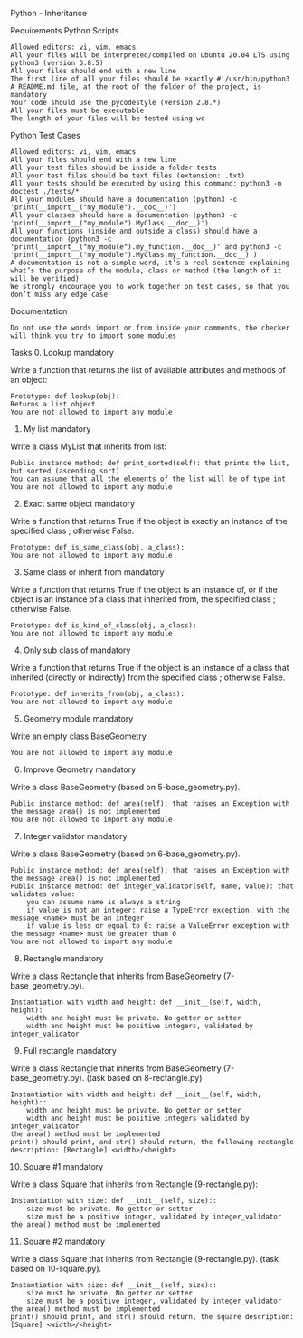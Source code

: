 Python - Inheritance

Requirements
Python Scripts

    Allowed editors: vi, vim, emacs
    All your files will be interpreted/compiled on Ubuntu 20.04 LTS using python3 (version 3.8.5)
    All your files should end with a new line
    The first line of all your files should be exactly #!/usr/bin/python3
    A README.md file, at the root of the folder of the project, is mandatory
    Your code should use the pycodestyle (version 2.8.*)
    All your files must be executable
    The length of your files will be tested using wc

Python Test Cases

    Allowed editors: vi, vim, emacs
    All your files should end with a new line
    All your test files should be inside a folder tests
    All your test files should be text files (extension: .txt)
    All your tests should be executed by using this command: python3 -m doctest ./tests/*
    All your modules should have a documentation (python3 -c 'print(__import__("my_module").__doc__)')
    All your classes should have a documentation (python3 -c 'print(__import__("my_module").MyClass.__doc__)')
    All your functions (inside and outside a class) should have a documentation (python3 -c 'print(__import__("my_module").my_function.__doc__)' and python3 -c 'print(__import__("my_module").MyClass.my_function.__doc__)')
    A documentation is not a simple word, it’s a real sentence explaining what’s the purpose of the module, class or method (the length of it will be verified)
    We strongly encourage you to work together on test cases, so that you don’t miss any edge case

Documentation

    Do not use the words import or from inside your comments, the checker will think you try to import some modules


Tasks
0. Lookup
mandatory

Write a function that returns the list of available attributes and methods of an object:

    Prototype: def lookup(obj):
    Returns a list object
    You are not allowed to import any module


1. My list
mandatory

Write a class MyList that inherits from list:

    Public instance method: def print_sorted(self): that prints the list, but sorted (ascending sort)
    You can assume that all the elements of the list will be of type int
    You are not allowed to import any module


2. Exact same object
mandatory

Write a function that returns True if the object is exactly an instance of the specified class ; otherwise False.

    Prototype: def is_same_class(obj, a_class):
    You are not allowed to import any module


3. Same class or inherit from
mandatory

Write a function that returns True if the object is an instance of, or if the object is an instance of a class that inherited from, the specified class ; otherwise False.

    Prototype: def is_kind_of_class(obj, a_class):
    You are not allowed to import any module


4. Only sub class of
mandatory

Write a function that returns True if the object is an instance of a class that inherited (directly or indirectly) from the specified class ; otherwise False.

    Prototype: def inherits_from(obj, a_class):
    You are not allowed to import any module



5. Geometry module
mandatory

Write an empty class BaseGeometry.

    You are not allowed to import any module


6. Improve Geometry
mandatory

Write a class BaseGeometry (based on 5-base_geometry.py).

    Public instance method: def area(self): that raises an Exception with the message area() is not implemented
    You are not allowed to import any module


7. Integer validator
mandatory

Write a class BaseGeometry (based on 6-base_geometry.py).

    Public instance method: def area(self): that raises an Exception with the message area() is not implemented
    Public instance method: def integer_validator(self, name, value): that validates value:
        you can assume name is always a string
        if value is not an integer: raise a TypeError exception, with the message <name> must be an integer
        if value is less or equal to 0: raise a ValueError exception with the message <name> must be greater than 0
    You are not allowed to import any module


8. Rectangle
mandatory

Write a class Rectangle that inherits from BaseGeometry (7-base_geometry.py).

    Instantiation with width and height: def __init__(self, width, height):
        width and height must be private. No getter or setter
        width and height must be positive integers, validated by integer_validator


9. Full rectangle
mandatory

Write a class Rectangle that inherits from BaseGeometry (7-base_geometry.py). (task based on 8-rectangle.py)

    Instantiation with width and height: def __init__(self, width, height)::
        width and height must be private. No getter or setter
        width and height must be positive integers validated by integer_validator
    the area() method must be implemented
    print() should print, and str() should return, the following rectangle description: [Rectangle] <width>/<height>


10. Square #1
mandatory

Write a class Square that inherits from Rectangle (9-rectangle.py):

    Instantiation with size: def __init__(self, size)::
        size must be private. No getter or setter
        size must be a positive integer, validated by integer_validator
    the area() method must be implemented


11. Square #2
mandatory

Write a class Square that inherits from Rectangle (9-rectangle.py). (task based on 10-square.py).

    Instantiation with size: def __init__(self, size)::
        size must be private. No getter or setter
        size must be a positive integer, validated by integer_validator
    the area() method must be implemented
    print() should print, and str() should return, the square description: [Square] <width>/<height>
